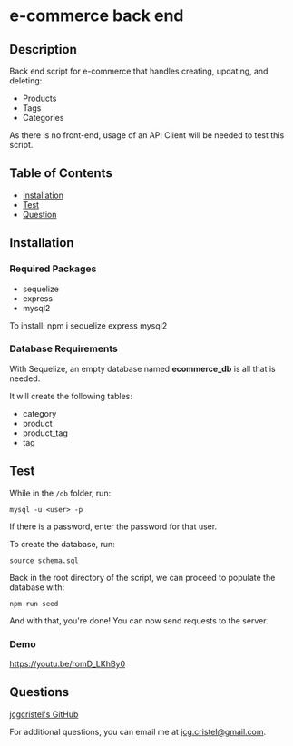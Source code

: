 # e-commerce back end

## Description
Back end script for e-commerce that handles creating, updating, and deleting:
- Products
- Tags
- Categories

As there is no front-end, usage of an API Client will be needed to test this script.

## Table of Contents
- [Installation](#installation)
- [Test](#Test)
- [Question](#questions)

## Installation

### Required Packages
- sequelize
- express
- mysql2

To install:
    npm i sequelize express mysql2

### Database Requirements
With Sequelize, an empty database named **ecommerce_db** is all that is needed.

It will create the following tables:
- category
- product
- product_tag
- tag

## Test
While in the ```/db``` folder, run:

    mysql -u <user> -p

If there is a password, enter the password for that user.

To create the database, run:

    source schema.sql

Back in the root directory of the script, we can proceed to populate the database with:

    npm run seed

And with that, you're done! You can now send requests to the server.

### Demo
https://youtu.be/romD_LKhBy0

## Questions
[jcgcristel's GitHub](https://github.com/jcgcristel)

For additional questions, you can email me at [jcg.cristel@gmail.com](mailto:jcg.cristel@gmail.com.).
